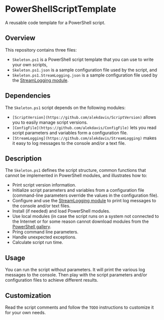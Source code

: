 # PowerShellScriptTemplate
A reusable code template for a PowerShell script.

## Overview
This repository contains three files:

- `Skeleton.ps1` is a PowerShell script template that you can use to write your own scripts,
- `Skeleton.ps1.json` is a sample configuration file used by the script, and
- `Skeleton.ps1.StreamLogging.json` is a sample configuration file used by the [StreamLogging module](https://github.com/alekdavis/StreamLogging).

## Dependencies
The `Skeleton.ps1` script depends on the following modules:

- `[ScriptVersion](https://github.com/alekdavis/ScriptVersion)` allows you to easily manage script versions.
- `[ConfigFile](https://github.com/alekdavis/ConfigFile)` lets you read script parameters and variables form a configuration file.
- `[StreamLogging](https://github.com/alekdavis/StreamLogging)` makes it easy to log messages to the console and/or a text file.

## Description
The `Skeleton.ps1` defines the script structure, common functions that cannot be implemented in PowerShell modules, and illustrates how to:

- Print script version information.
- Initialize script parameters and variables from a configuration file (command-line parameters override the values in the configuration file).
- Configure and use the [StreamLogging module](https://github.com/alekdavis/StreamLogging) to print log messages to the console and/or text files.
- Install (if needed) and load PowerShell modules.
- Use local modules (in case the script runs on a system not connected to the Internet or for some reason cannot download modules from the [PowerShell gallery](https://PowerShellGallery.com/).
- Pring command line parameters.
- Handle unexpected exceptions.
- Calculate script run time.

## Usage
You can run the script without parameters. It will print the various log messages to the console. Then play with the script parameters and/or configuration files to achieve different results.

## Customization
Read the script comments and follow the `TODO` instructions to customize it for your own needs.
